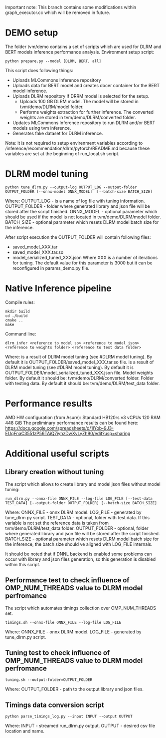 Important note: This branch contains some modifications within graph_executor.cc which will be removed in future.

# DEMO setup

The folder tvm/demo contains a set of scripts which are used for DLRM and BERT models inference performance analysis.
Environment setup script:
```
python prepare.py --model [DLRM, BERT, all]
```

This script does following things:
* Uploads MLCommons Inference repository
* Uploads data for BERT model and creates docer container for the BERT model inference.
* Uploads DLRM repository if DRRM model is selected for the setup.
  * Uploads 100 GB DLRM model. The model will be stored in tvm/demo/DLRM/model folder.
  * Performs weights extraction for further inference. The converted weights are stored in tvm/demo/DLRM/converted folder.
* Updates MLCommons Inference repository to run DLRM and/or BERT models using tvm inference.
* Generates fake dataset for DLRM inference.

Note: it is not required to setup envirenment variables according to /inference/recommendation/dlrm/pytorch/README.md because
these variables are set at the beginning of run_local.sh script.

# DLRM model tuning

```
python tune_dlrm.py --output-log OUTPUT_LOG --output-folder OUTPUT_FOLDER [--onnx-model ONNX_MODEL]  [--batch-size BATCH_SIZE]
```

Where:
OUTPUT_LOG - is a name of log file with tuning information.
OUTPUT_FOLDER - folder where generated library and json file will be stored  after the script finished.
ONNX_MODEL - optional parameter which should be used if the model is not located in tvm/demo/DLRM/model folder.
BATCH_SIZE - optional parameter which resets DLRM model batch size for the inference.

After script execution the OUTPUT_FOLDER will contain following files:
* saved_model_XXX.tar
* saved_model_XXX.tar.so
* model_serialized_tuned_XXX.json
Where XXX is a number of iterations for tuning. The default value for this parameter is 3000 but it can be reconfigured in params_demo.py file.

# Native Inference pipeline

Compile rules:

```
mkdir build
cd ./build
cmake ..
make
```
Command line:
```
dlrm_infer <reference to model so> <reference to model json> <reference to weights folder> <reference to test data folder>
```
Where:
<reference to model so> is a result  of DLRM model tuning (see #DLRM model tuning). By default it is OUTPUT_FOLDER/saved_model_XXX.tar.so file.
<reference to model json> is a result  of DLRM model tuning (see #DLRM model tuning). By default it is OUTPUT_FOLDER/model_serialized_tuned_XXX.json file.
<reference to weights folder> Model weights folder. By default it should be: tvm/demo/DLRM/converted folder.
<reference to test data folder> Folder with testing data. By default it should be: tvm/demo/DLRM/test_data  folder.

# Performance results
AMD HW configuration (from Asure):
  Standard HB120rs v3
  vCPUs 120
  RAM 448 GiB
The preliminary performance results can be found here: https://docs.google.com/spreadsheets/d/1lYob-9J3-EUqFnaC3551zP56TAiQ7iyhzDwXvLyZh90/edit?usp=sharing

# Additional useful scripts

## Library creation without tuning
The script which allows to create library and model json files without model tuning:
```
run_dlrm.py --onnx-file ONNX_FILE --log-file LOG_FILE [--test-data TEST_DATA] [--output-folder OUTPUT_FOLDER] [--batch-size BATCH_SIZE]
```
Where: 
ONNX_FILE - onnx DLRM model.
LOG_FILE - generated by tune_dlrm.py script.
TEST_DATA - optional, folder with test data. If this variable is not set the reference data is taken from tvm/demo/DLRM/test_data folder.
OUTPUT_FOLDER - optional, folder where generated library and json file will be stored  after the script finished. 
BATCH_SIZE - optional parameter which resets DLRM model batch size for the inference, the batch size should ve aligned with LOG_FILE internals.

It should be noted that if DNNL backend is enabled some problems can occur with library and json files generation, 
so this generation is disabled within this script.

## Performance test to check influence of OMP_NUM_THREADS value to DLRM model perfromance
The script which automates timings collection over OMP_NUM_THREADS set.
```
timings.sh --onnx-file ONNX_FILE --log-file LOG_FILE
```
Where:
ONNX_FILE - onnx DLRM model.
LOG_FILE - generated by tune_dlrm.py script.

## Tuning test to check influence of OMP_NUM_THREADS value to DLRM model perfromance

```
tuning.sh --output-folder=OUTPUT_FOLDER
```
Where:
OUTPUT_FOLDER - path to the output library and json files.

## Timings data conversion script
```
python parse_timings_log.py --input INPUT --output OUTPUT
```
Where:
INPUT - streamed run_dlrm.py output.
OUTPUT - desired csv file location and name.
